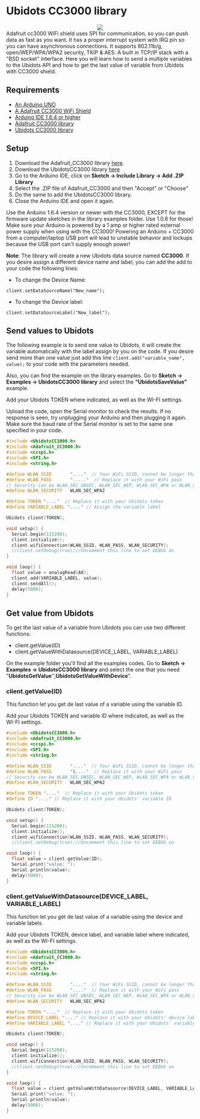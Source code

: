 # Ubidots CC3000 library

<div style="text-align:center "><img src ="https://learn.adafruit.com/system/guides/images/000/000/358/medium800/2013_09_02_IMG_2112-1024.jpg?1448301402 " /></div>
Adafruit cc3000 WiFi shield uses SPI for communication, so you can push data as fast as you want. It has a proper interrupt system with IRQ pin so you can have asynchronous connections. It supports 802.11b/g, open/WEP/WPA/WPA2 security, TKIP & AES. A built in TCP/IP stack with a "BSD socket" interface. 
Here you will learn how to send a multiple variables to the Ubidots API and how to get the last value of variable from Ubidots with CC3000 shield. 

## Requirements

* [An Arduino UNO](http://arduino.cc/en/Main/arduinoBoardUno)
* [A Adafruit CC3000 WiFi Shield](https://www.adafruit.com/product/1491)
* [Arduino IDE 1.6.4 or higher](https://www.arduino.cc/en/Main/Software)
* [Adafruit CC3000 library](https://github.com/adafruit/Adafruit_CC3000_Library/archive/1.0.3.zip)
* [Ubidots CC3000 library](https://github.com/ubidots/Ubidots-CC3000/archive/master.zip)
 
## Setup

1. Download the Adafruit_CC3000 library [here](https://github.com/adafruit/Adafruit_CC3000_Library/archive/1.0.3.zip).
2. Download the UbidotsCC3000 library [here](https://github.com/ubidots/Ubidots-CC3000/archive/master.zip)
3. Go to the Arduino IDE, click on **Sketch -> Include Library -> Add .ZIP Library**
4. Select the .ZIP file of Adafruit_CC3000 and then "Accept" or "Choose"
5. Do the same to add the UbidotsCC3000 library.
6. Close the Arduino IDE and open it again.

<aside class="alert">
Use the Arduino 1.6.4 version or newer with the CC3000, EXCEPT for the firmware update sketches in the library examples folder. Use 1.0.6 for those!
</aside>
<aside class="warning">
Make sure your Arduino is powered by a 1 amp or higher rated external power supply when using with the CC3000! Powering an Arduino + CC3000 from a computer/laptop USB port will lead to unstable behavior and lockups because the USB port can't supply enough power!
</aside>

**Note**: The library will create a new Ubidots data source named **CC3000**. If you desire assign a different device name and label, you can add the add to your code the following lines:

* To change the Device Name:

```
client.setDataSourceName("New_name");
```

* To change the Device label:

``` 
client.setDataSourceLabel("New_label"); 
```

## Send values to Ubidots

The following example is to send one value to Ubidots, it will create the variable automatically with the label assign by you on the code. If you desire send more than one value just add this line ```client.add("variable_name", value);``` to your code with the parameters needed. 

Also, you can find the example on the library examples. Go to **Sketch -> Examples -> UbidotsCC3000 library** and select the **"UbidotsSaveValue"** example.

Add your Ubidots TOKEN where indicated, as well as the WI-FI settings.

Upload the code, open the Serial monitor to check the results. If no response is seen, try unplugging your Arduino and then plugging it again. Make sure the baud rate of the Serial monitor is set to the same one specified in your code.

```c++
#include <UbidotsCC3000.h>
#include <Adafruit_CC3000.h>
#include <ccspi.h>
#include <SPI.h>
#include <string.h>

#define WLAN_SSID       "...."  // Your WiFi SSID, cannot be longer than 32 characters!
#define WLAN_PASS       "....."  // Replace it with your WiFi pass
// Security can be WLAN_SEC_UNSEC, WLAN_SEC_WEP, WLAN_SEC_WPA or WLAN_SEC_WPA2
#define WLAN_SECURITY   WLAN_SEC_WPA2

#define TOKEN "...."  // Replace it with your Ubidots token
#define VARIABLE_LABEL "...." // Assign the variable label

Ubidots client(TOKEN);

void setup() {
  Serial.begin(115200);
  client.initialize();
  client.wifiConnection(WLAN_SSID, WLAN_PASS, WLAN_SECURITY);
  //client.setDebug(true);//Uncomment this line to set DEBUG on
}

void loop() {
  float value = analogRead(A0);
  client.add(VARIABLE_LABEL, value);
  client.sendAll();
  delay(5000);
}
```
## Get value from Ubidots

To get the last value of a variable from Ubidots you can use two different functions:

+ client.getValue(ID)
+ client.getValueWithDatasource(DEVICE_LABEL, VARIABLE_LABEL)

On the example folder you'll find all the examples codes. Go to **Sketch -> Examples ->  UbidotsCC3000 library** and select the one that you need "**UbidotsGetValue**";**UbidotsGetValueWithDevice**".

### client.getValue(ID)

This function let you get de last value of a variable using the variable ID.

Add your Ubidots TOKEN and variable ID where indicated, as well as the WI-FI settings.
```c++
#include <UbidotsCC3000.h>
#include <Adafruit_CC3000.h>
#include <ccspi.h>
#include <SPI.h>
#include <string.h>

#define WLAN_SSID       "...."  // Your WiFi SSID, cannot be longer than 32 characters!
#define WLAN_PASS       "$...."  // Replace it with your WiFi pass
// Security can be WLAN_SEC_UNSEC, WLAN_SEC_WEP, WLAN_SEC_WPA or WLAN_SEC_WPA2
#define WLAN_SECURITY   WLAN_SEC_WPA2

#define TOKEN "...."  // Replace it with your Ubidots token
#define ID "...." // Replace it with your Ubidots' variable ID

Ubidots client(TOKEN);

void setup() {
  Serial.begin(115200);
  client.initialize();
  client.wifiConnection(WLAN_SSID, WLAN_PASS, WLAN_SECURITY);
  //client.setDebug(true);//Uncomment this line to set DEBUG on

void loop() {
  float value = client.getValue(ID);
  Serial.print("value: ");
  Serial.println(value);
  delay(5000);
}
```

### client.getValueWithDatasource(DEVICE_LABEL, VARIABLE_LABEL)

This function let you get de last value of a variable using the device and variable labels.

Add your Ubidots TOKEN, device label, and variable label where indicated, as well as the WI-FI settings.

```c++
#include <UbidotsCC3000.h>
#include <Adafruit_CC3000.h>
#include <ccspi.h>
#include <SPI.h>
#include <string.h>

#define WLAN_SSID       "...."  // Your WiFi SSID, cannot be longer than 32 characters!
#define WLAN_PASS       "...."  // Replace it with your WiFi pass
// Security can be WLAN_SEC_UNSEC, WLAN_SEC_WEP, WLAN_SEC_WPA or WLAN_SEC_WPA2
#define WLAN_SECURITY   WLAN_SEC_WPA2

#define TOKEN "...."  // Replace it with your Ubidots token
#define DEVICE_LABEL "...." // Replace it with your Ubidots' device label
#define VARIABLE_LABEL "...." // Replace it with your Ubidots' variable label}

Ubidots client(TOKEN);

void setup() {
  Serial.begin(115200);
  client.initialize();
  client.wifiConnection(WLAN_SSID, WLAN_PASS, WLAN_SECURITY);
  //client.setDebug(true);//Uncomment this line to set DEBUG on
}

void loop() {
  float value = client.getValueWithDatasource(DEVICE_LABEL, VARIABLE_LABEL);
  Serial.print("value: ");
  Serial.println(value);
  delay(5000);
}
```
